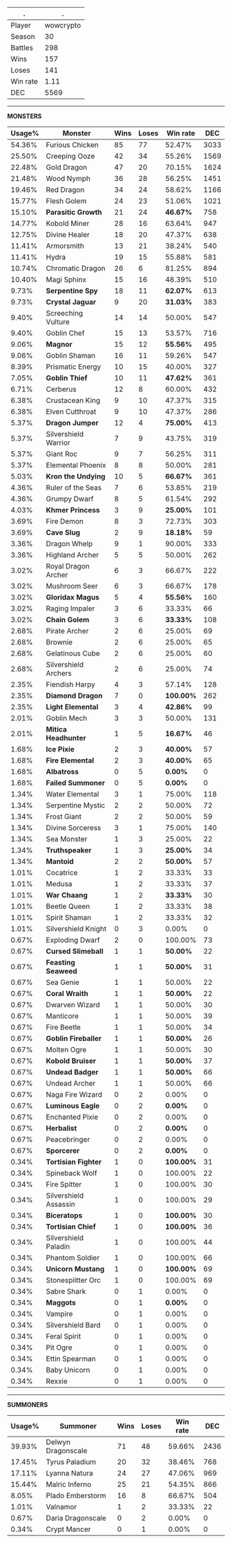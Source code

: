 .|.
|-|-
Player|wowcrypto
Season|30
Battles|298
Wins|157
Loses|141
Win rate|1.11
DEC|5569

---
**MONSTERS**

Usage%|Monster|Wins|Loses|Win rate|DEC|
-|-|-|-|-|-|
54.36%|Furious Chicken|85|77|52.47%|3033|
25.50%|Creeping Ooze|42|34|55.26%|1569|
22.48%|Gold Dragon|47|20|70.15%|1624|
21.48%|Wood Nymph|36|28|56.25%|1451|
19.46%|Red Dragon|34|24|58.62%|1166|
15.77%|Flesh Golem|24|23|51.06%|1021|
15.10%|**Parasitic Growth**|21|24|**46.67%**|758|
14.77%|Kobold Miner|28|16|63.64%|947|
12.75%|Divine Healer|18|20|47.37%|638|
11.41%|Armorsmith|13|21|38.24%|540|
11.41%|Hydra|19|15|55.88%|581|
10.74%|Chromatic Dragon|26|6|81.25%|894|
10.40%|Magi Sphinx|15|16|48.39%|510|
9.73%|**Serpentine Spy**|18|11|**62.07%**|613|
9.73%|**Crystal Jaguar**|9|20|**31.03%**|383|
9.40%|Screeching Vulture|14|14|50.00%|547|
9.40%|Goblin Chef|15|13|53.57%|716|
9.06%|**Magnor**|15|12|**55.56%**|495|
9.06%|Goblin Shaman|16|11|59.26%|547|
8.39%|Prismatic Energy|10|15|40.00%|327|
7.05%|**Goblin Thief**|10|11|**47.62%**|361|
6.71%|Cerberus|12|8|60.00%|432|
6.38%|Crustacean King|9|10|47.37%|315|
6.38%|Elven Cutthroat|9|10|47.37%|286|
5.37%|**Dragon Jumper**|12|4|**75.00%**|413|
5.37%|Silvershield Warrior|7|9|43.75%|319|
5.37%|Giant Roc|9|7|56.25%|311|
5.37%|Elemental Phoenix|8|8|50.00%|281|
5.03%|**Kron the Undying**|10|5|**66.67%**|361|
4.36%|Ruler of the Seas|7|6|53.85%|219|
4.36%|Grumpy Dwarf|8|5|61.54%|292|
4.03%|**Khmer Princess**|3|9|**25.00%**|101|
3.69%|Fire Demon|8|3|72.73%|303|
3.69%|**Cave Slug**|2|9|**18.18%**|59|
3.36%|Dragon Whelp|9|1|90.00%|333|
3.36%|Highland Archer|5|5|50.00%|262|
3.02%|Royal Dragon Archer|6|3|66.67%|222|
3.02%|Mushroom Seer|6|3|66.67%|178|
3.02%|**Gloridax Magus**|5|4|**55.56%**|160|
3.02%|Raging Impaler|3|6|33.33%|66|
3.02%|**Chain Golem**|3|6|**33.33%**|108|
2.68%|Pirate Archer|2|6|25.00%|69|
2.68%|Brownie|2|6|25.00%|65|
2.68%|Gelatinous Cube|2|6|25.00%|60|
2.68%|Silvershield Archers|2|6|25.00%|74|
2.35%|Fiendish Harpy|4|3|57.14%|128|
2.35%|**Diamond Dragon**|7|0|**100.00%**|262|
2.35%|**Light Elemental**|3|4|**42.86%**|99|
2.01%|Goblin Mech|3|3|50.00%|131|
2.01%|**Mitica Headhunter**|1|5|**16.67%**|46|
1.68%|**Ice Pixie**|2|3|**40.00%**|57|
1.68%|**Fire Elemental**|2|3|**40.00%**|65|
1.68%|**Albatross**|0|5|**0.00%**|0|
1.68%|**Failed Summoner**|0|5|**0.00%**|0|
1.34%|Water Elemental|3|1|75.00%|118|
1.34%|Serpentine Mystic|2|2|50.00%|72|
1.34%|Frost Giant|2|2|50.00%|59|
1.34%|Divine Sorceress|3|1|75.00%|140|
1.34%|Sea Monster|1|3|25.00%|22|
1.34%|**Truthspeaker**|1|3|**25.00%**|34|
1.34%|**Mantoid**|2|2|**50.00%**|57|
1.01%|Cocatrice|1|2|33.33%|33|
1.01%|Medusa|1|2|33.33%|37|
1.01%|**War Chaang**|1|2|**33.33%**|30|
1.01%|Beetle Queen|1|2|33.33%|38|
1.01%|Spirit Shaman|1|2|33.33%|32|
1.01%|Silvershield Knight|0|3|0.00%|0|
0.67%|Exploding Dwarf|2|0|100.00%|73|
0.67%|**Cursed Slimeball**|1|1|**50.00%**|22|
0.67%|**Feasting Seaweed**|1|1|**50.00%**|31|
0.67%|Sea Genie|1|1|50.00%|22|
0.67%|**Coral Wraith**|1|1|**50.00%**|22|
0.67%|Dwarven Wizard|1|1|50.00%|30|
0.67%|Manticore|1|1|50.00%|39|
0.67%|Fire Beetle|1|1|50.00%|34|
0.67%|**Goblin Fireballer**|1|1|**50.00%**|26|
0.67%|Molten Ogre|1|1|50.00%|30|
0.67%|**Kobold Bruiser**|1|1|**50.00%**|37|
0.67%|**Undead Badger**|1|1|**50.00%**|66|
0.67%|Undead Archer|1|1|50.00%|66|
0.67%|Naga Fire Wizard|0|2|0.00%|0|
0.67%|**Luminous Eagle**|0|2|**0.00%**|0|
0.67%|Enchanted Pixie|0|2|0.00%|0|
0.67%|**Herbalist**|0|2|**0.00%**|0|
0.67%|Peacebringer|0|2|0.00%|0|
0.67%|**Sporcerer**|0|2|**0.00%**|0|
0.34%|**Tortisian Fighter**|1|0|**100.00%**|31|
0.34%|Spineback Wolf|1|0|100.00%|22|
0.34%|Fire Spitter|1|0|100.00%|30|
0.34%|Silvershield Assassin|1|0|100.00%|29|
0.34%|**Biceratops**|1|0|**100.00%**|30|
0.34%|**Tortisian Chief**|1|0|**100.00%**|36|
0.34%|Silvershield Paladin|1|0|100.00%|44|
0.34%|Phantom Soldier|1|0|100.00%|66|
0.34%|**Unicorn Mustang**|1|0|**100.00%**|69|
0.34%|Stonesplitter Orc|1|0|100.00%|69|
0.34%|Sabre Shark|0|1|0.00%|0|
0.34%|**Maggots**|0|1|**0.00%**|0|
0.34%|Vampire|0|1|0.00%|0|
0.34%|Silvershield Bard|0|1|0.00%|0|
0.34%|Feral Spirit|0|1|0.00%|0|
0.34%|Pit Ogre|0|1|0.00%|0|
0.34%|Ettin Spearman|0|1|0.00%|0|
0.34%|Baby Unicorn|0|1|0.00%|0|
0.34%|Rexxie|0|1|0.00%|0|

---
**SUMMONERS**

Usage%|Summoner|Wins|Loses|Win rate|DEC|
-|-|-|-|-|-|
39.93%|Delwyn Dragonscale|71|48|59.66%|2436|
17.45%|Tyrus Paladium|20|32|38.46%|768|
17.11%|Lyanna Natura|24|27|47.06%|969|
15.44%|Malric Inferno|25|21|54.35%|866|
8.05%|Plado Emberstorm|16|8|66.67%|504|
1.01%|Valnamor|1|2|33.33%|22|
0.67%|Daria Dragonscale|0|2|0.00%|0|
0.34%|Crypt Mancer|0|1|0.00%|0|

